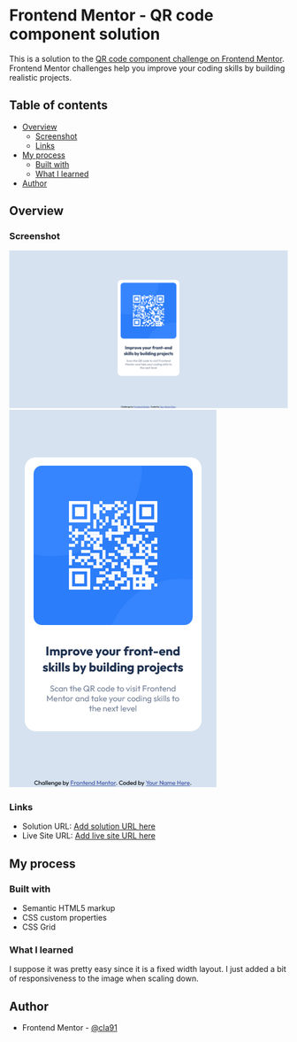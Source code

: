 # Frontend Mentor - QR code component solution

This is a solution to the [QR code component challenge on Frontend Mentor](https://www.frontendmentor.io/challenges/qr-code-component-iux_sIO_H). Frontend Mentor challenges help you improve your coding skills by building realistic projects.

## Table of contents

- [Overview](#overview)
  - [Screenshot](#screenshot)
  - [Links](#links)
- [My process](#my-process)
  - [Built with](#built-with)
  - [What I learned](#what-i-learned)
- [Author](#author)

## Overview

### Screenshot

![](./screenshot-desktop.png)
![](./screenshot-mobile.png)

### Links

- Solution URL: [Add solution URL here](https://your-solution-url.com)
- Live Site URL: [Add live site URL here](https://cla91.github.io/qr-code-component-main/)

## My process

### Built with

- Semantic HTML5 markup
- CSS custom properties
- CSS Grid

### What I learned

I suppose it was pretty easy since it is a fixed width layout. I just added a bit of responsiveness to the image when scaling down.

## Author

- Frontend Mentor - [@cla91](https://www.frontendmentor.io/profile/cla91)
